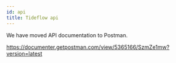 ```yaml
---
id: api
title: Tideflow api
---
```


We have moved API documentation to Postman. 

https://documenter.getpostman.com/view/5365166/SzmZe1mw?version=latest
